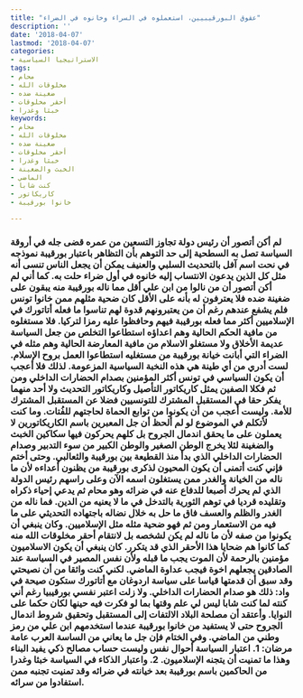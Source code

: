 ```yaml
---
title: "عقوق البورقيبيين، استعملوه في السراء وخانوه في الضراء"
description: ''
date: '2018-04-07'
lastmod: '2018-04-07'
categories:
- الاستراتيجيا السياسية
tags:
- محام
- مخلوقات الله
- ضغينة ضده
- أحقر مخلوقات
- خبثا وغدرا
keywords:
- محام
- مخلوقات الله
- ضغينة ضده
- أحقر مخلوقات
- خبثا وغدرا
- الخبث والضغينة
- الماضي
- كنت شابا
- كاريكاتور
- خانوا بورقيبة

---
```

### لم أكن أتصور أن رئيس دولة تجاوز التسعين من عمره قضى جله في أروقة السياسة تصل به السطحية إلى حد التوهم بأن التظاهر باعتبار بورقيبة نموذجه في نحت اسم آفل بالتحديث السلبي والعنيف يمكن أن يجعل الناس تنسى أنه مثل كل الذين يدعون الانتساب إليه خانوه في أول ضراء حلت به. كما أني لم أكن أتصور أن من نالوا من ابن علي أقل مما ناله بورقيبة منه يبقون على ضغينة ضده فلا يعترفون له بأنه على الأقل كان ضحية مثلهم ممن خانوا تونس فلم يشفع عندهم رغم أن من يعتبرونهم قدوة لهم تناسوا ما فعله أتاتورك في الإسلاميين أكثر مما فعله بورقيبة فيهم وحافظوا عليه رمزا لتركيا. فلا مستغلوه من مافية الحكم الحالية وهم اعداؤه استطاعوا التخلص من جعل السياسة عديمة الأخلاق ولا مستغلو الاسلام من مافية المعارضة الحالية وهم مثله في الضراء التي أبانت خيانة بورقيبة من مستغليه استطاعوا العمل بروح الإسلام. لست أدري من أي طينة هي هذه النخبة السياسية المزعومة. لذلك فلا أعجب أن يكون السياسي في تونس أكثر المؤمنين بصدام الحضارات الداخلي ومن ثم فكلا الصفين يمثل كاريكاتور التأصيل وكاريكاتور التحديث ولا أحد منهما يفكر حقا في المستقبل المشترك للتونسيين فضلا عن المستقبل المشترك للأمة. وليست أعجب من أن يكونوا من توابع الحماة لحاجتهم للفُتات. وما كنت لأتكلم في الموضوع لو لم ألحظ أن جل المعبرين باسم الكاريكاتورين لا يعملون على ما يحقق اندمال الجروح بل كلهم يحركون فيها سكاكين الخبث والضغينة لئلا يخرج الوطن الصغير والوطن الكبير من سوء التدبير وصدام الحضارات الداخلي الذي بدأ منذ القطيعة بين بورقيبة والثعالبي. وحتى أختم فإني كنت أتمنى أن يكون المحيون لذكرى بورقيبة من يظنون أعداءه لأن ما ناله من الخيانة والغدر ممن يستغلون اسمه الآن وعلى راسهم رئيس الدولة الذي لم يحرك أصبعا للدفاع عنه في ضرائه وهو محام ثم يدعي إحياء ذكراه وتقليده قرديا في توهم الثورية بالتدخل في ما لا يعنيه من الدين. فما ناله من الغدر والظلم والعسف فاق ما حل به خلال نضاله باجتهاده التحديثي على ما فيه من الاستعمار ومن ثم فهو ضحية مثله مثل الإسلاميين. وكان ينبغي أن يكونوا من صفه لأن ما ناله لم يكن لشخصه بل لانتقام أحقر مخلوقات الله منه كما كانوا هم ضحايا هذا الأحقر الذي قد يتكرر. كان ينبغي أن يكون الاسلاميون مؤمنين بالرحمة لأن الموت يجب ما قبله ولأن نفس المصير في السياسة عند الصادقين يجعلهم اخوة فيجب عداوة الماضي. لكني كنت واثقا من أن نصيحتي وقد سبق أن قدمتها قياسا على سياسة اردوغان مع أتاتورك ستكون صيحة في واد: ذلك هو صدام الحضارات الداخلي. ولا زلت اعتبر نفسي بورقيبيا رغم أني كنته لما كنت شابا ليس لي علم وقتها بما لو فكرت فيه حينها لكان حكما على النوايا. وأعتقد أن مصلحة البلاد الالتفات إلى المستقبل وتحقيق شروط اندمال الجروح حتى لا يستفيد من خانوا بورقيبة عندما استخدمهم ابن علي من رمز وطني من الماضي. وفي الختام فإن جل ما يعاني من الساسة العرب عامة مرضان: 1. اعتبار السياسة أحوال نفس وليست حساب مصالح ذكي يفيد البناء وهذا ما تمنيت أن يتجنه الإسلاميون. 2. واعتبار الذكاء في السياسة خبثا وغدرا من الحاكمين باسم بورقيبة بعد خيانته في ضرائه وقد تمنيت تجنبه ممن استفادوا من سرائه.

###